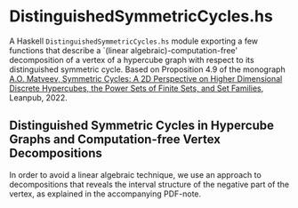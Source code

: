 # DistinguishedSymmetricCycles.hs #

A Haskell `DistinguishedSymmetricCycles.hs` module exporting a few
functions that describe a `(linear algebraic)-computation-free' decomposition
of a vertex of a hypercube graph with respect to its distinguished symmetric cycle. 
Based on Proposition 4.9 of the monograph [A.O. Matveev, Symmetric Cycles: 
A 2D Perspective on Higher Dimensional Discrete Hypercubes, the Power Sets
of Finite Sets, and Set Families](https://leanpub.com/SymmetricCycles), Leanpub, 2022.

## Distinguished Symmetric Cycles in Hypercube Graphs and Computation-free Vertex Decompositions ##

In order to avoid a linear algebraic technique, we use an approach to decompositions that reveals the interval structure of the negative part of the vertex, as explained in the accompanying PDF-note.
